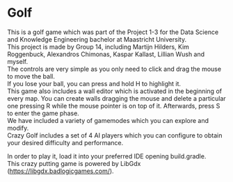 # Golf
This is a golf game which was part of the Project 1-3 for the Data Science and Knowledge Engineering bachelor at Maastricht University.  
This project is made by Group 14, including Martijn Hilders, Kim Roggenbuck, Alexandros Chimonas, Kaspar Kallast, Lillian Wush and myself.  
The controls are very simple as you only need to click and drag the mouse to move the ball.  
If you lose your ball, you can press and hold H to highlight it.  
This game also includes a wall editor which is activated in the beginning of every map. You can create walls dragging the mouse and delete a particular one pressing R while the mouse pointer is on top of it. Afterwards, press S to enter the game phase.  
We have included a variety of gamemodes which you can explore and modify.  
Crazy Golf includes a set of 4 AI players which you can configure to obtain your desired difficulty and performance.  

In order to play it, load it into your preferred IDE opening build.gradle.  
This crazy putting game is powered by LibGdx (https://libgdx.badlogicgames.com/).
